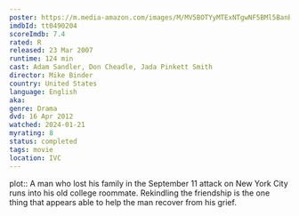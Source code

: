 ```yaml
---
poster: https://m.media-amazon.com/images/M/MV5BOTYyMTExNTgwNF5BMl5BanBnXkFtZTcwMDY4MTEzMw@@._V1_SX300.jpg
imdbId: tt0490204
scoreImdb: 7.4
rated: R
released: 23 Mar 2007
runtime: 124 min
cast: Adam Sandler, Don Cheadle, Jada Pinkett Smith
director: Mike Binder
country: United States
language: English
aka: 
genre: Drama
dvd: 16 Apr 2012
watched: 2024-01-21
myrating: 8
status: completed
tags: movie
location: IVC
---
```


plot:: A man who lost his family in the September 11 attack on New York City runs into his old college roommate. Rekindling the friendship is the one thing that appears able to help the man recover from his grief.
